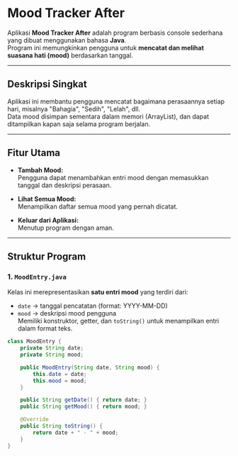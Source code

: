 #  Mood Tracker After

Aplikasi **Mood Tracker After** adalah program berbasis console sederhana yang dibuat menggunakan bahasa **Java**.  
Program ini memungkinkan pengguna untuk **mencatat dan melihat suasana hati (mood)** berdasarkan tanggal.

---

##  Deskripsi Singkat
Aplikasi ini membantu pengguna mencatat bagaimana perasaannya setiap hari, misalnya "Bahagia", "Sedih", "Lelah", dll.  
Data mood disimpan sementara dalam memori (ArrayList), dan dapat ditampilkan kapan saja selama program berjalan.

---

##  Fitur Utama
-  **Tambah Mood:**  
  Pengguna dapat menambahkan entri mood dengan memasukkan tanggal dan deskripsi perasaan.

-  **Lihat Semua Mood:**  
  Menampilkan daftar semua mood yang pernah dicatat.

- **Keluar dari Aplikasi:**  
  Menutup program dengan aman.

---

##  Struktur Program

### 1. `MoodEntry.java`
Kelas ini merepresentasikan **satu entri mood** yang terdiri dari:
- `date` → tanggal pencatatan (format: YYYY-MM-DD)
- `mood` → deskripsi mood pengguna  
  Memiliki konstruktor, getter, dan `toString()` untuk menampilkan entri dalam format teks.

```java
class MoodEntry {
    private String date;
    private String mood;

    public MoodEntry(String date, String mood) {
        this.date = date;
        this.mood = mood;
    }

    public String getDate() { return date; }
    public String getMood() { return mood; }

    @Override
    public String toString() {
        return date + " - " + mood;
    }
}
